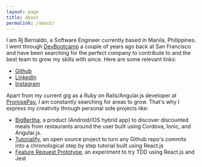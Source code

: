 ```yaml
---
layout: page
title: About
permalink: /about/
---
```


I am Rj Bernaldo, a Software Engineer currently based in Manila, Philippines. I went through [DevBootcamp](http://devbootcamp.com/) a couple of years ago back at San Francisco and have been searching for the perfect company to contribute to and the best team to grow my skills with since. Here are some relevant links:

- [Github](https://github.com/rjbernaldo)
- [LinkedIn](https://ph.linkedin.com/in/rjbernaldo)
- [Instagram](https://instagram.com/rjwhatn0w)

Apart from my current gig as a Ruby on Rails/Angular.js developer at [PromisePay](https://promisepay.com/), I am constantly searching for areas to grow. That's why I express my creativity through personal side projects like:

- [BigBertha](http://bigbertha.co), a product (Android/iOS hybrid app) to discover discounted meals from restaurants around the user built using Cordova, Ionic, and Angular.js.
- [Tutorialify](https://github.com/rjbernaldo/tutorialify), an open source project to turn any Github repo's commits into a chronological step by step tutorial built using React.js
- [Feature Request Prototype](https://github.com/rjbernaldo/feature-request-prototype), an experiment to try TDD using React.js and Jest
